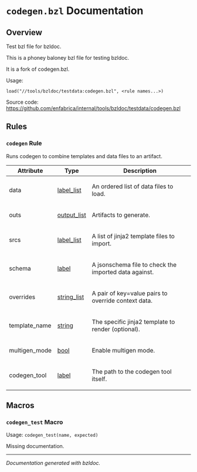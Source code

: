 # `codegen.bzl` Documentation

<!-- TODO(jonathan): make this template better. -->

## Overview

Test bzl file for bzldoc.

This is a phoney baloney bzl file for testing bzldoc.

It is a fork of codegen.bzl.

Usage:

```
load("//tools/bzldoc/testdata:codegen.bzl", <rule names...>)
```

Source code:
https://github.com/enfabrica/internal/tools/bzldoc/testdata/codegen.bzl

## Rules

### `codegen` Rule

Runs codegen to combine templates and data files to an artifact.

<table><thead><tr>
<th> Attribute </th><th> Type </th><th> Description </th>
</tr></thead><tbody>
<tr><td>

data

</td><td>

[label_list](https://docs.bazel.build/versions/main/skylark/lib/attr.html#label_list)

</td><td>

An ordered list of data files to load.

</td></tr>
<tr><td>

outs

</td><td>

[output_list](https://docs.bazel.build/versions/main/skylark/lib/attr.html#output_list)

</td><td>

Artifacts to generate.

</td></tr>
<tr><td>

srcs

</td><td>

[label_list](https://docs.bazel.build/versions/main/skylark/lib/attr.html#label_list)

</td><td>

A list of jinja2 template files to import.

</td></tr>
<tr><td>

schema

</td><td>

[label](https://docs.bazel.build/versions/main/skylark/lib/attr.html#label)

</td><td>

A jsonschema file to check the imported data against.

</td></tr>
<tr><td>

overrides

</td><td>

[string_list](https://docs.bazel.build/versions/main/skylark/lib/attr.html#string_list)

</td><td>

A pair of key=value pairs to override context data.

</td></tr>
<tr><td>

template_name

</td><td>

[string](https://docs.bazel.build/versions/main/skylark/lib/attr.html#string)

</td><td>

The specific jinja2 template to render (optional).

</td></tr>
<tr><td>

multigen_mode

</td><td>

[bool](https://docs.bazel.build/versions/main/skylark/lib/attr.html#bool)

</td><td>

Enable multigen mode.

</td></tr>
<tr><td>

codegen_tool

</td><td>

[label](https://docs.bazel.build/versions/main/skylark/lib/attr.html#label)

</td><td>

The path to the codegen tool itself.

</td></tr>
</tbody></table>

## Macros

### `codegen_test` Macro

Usage: `codegen_test(name, expected)`

Missing documentation.

______________________________________________________________________

_Documentation generated with bzldoc._
